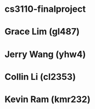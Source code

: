 # cs3110-finalproject

# Grace Lim (gl487)
# Jerry Wang (yhw4)
# Collin Li (cl2353)
# Kevin Ram (kmr232)
